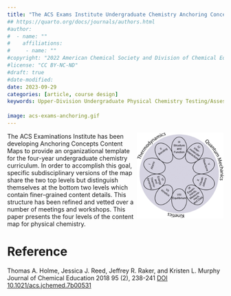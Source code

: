```yaml
---
title: "The ACS Exams Institute Undergraduate Chemistry Anchoring Concepts Content Map IV: Physical Chemistry"
## https://quarto.org/docs/journals/authors.html
#author:
#  - name: ""
#    affiliations:
#     - name: ""
#copyright: "2022 American Chemical Society and Division of Chemical Education, Inc."
#license: "CC BY-NC-ND"
#draft: true
#date-modified:
date: 2023-09-29
categories: [article, course design]
keywords: Upper-Division Undergraduate Physical Chemistry Testing/Assessment Curriculum

image: acs-exams-anchoring.gif
---
```

<img src="acs-exams-anchoring.gif" width="40%" align="right"/>

The ACS Examinations Institute has been developing Anchoring Concepts
Content Maps to provide an organizational template for the four-year
undergraduate chemistry curriculum. In order to accomplish this goal,
specific subdisciplinary versions of the map share the two top levels
but distinguish themselves at the bottom two levels which contain
finer-grained content details. This structure has been refined and
vetted over a number of meetings and workshops. This paper presents
the four levels of the content map for physical chemistry.


# Reference

Thomas A. Holme, Jessica J. Reed, Jeffrey R. Raker, and Kristen L. Murphy
Journal of Chemical Education 2018 95 (2), 238-241
[DOI 10.1021/acs.jchemed.7b00531](https://doi.org/10.1021/acs.jchemed.7b00531)

<span hidden>KEYWORDS: Upper-Division Undergraduate Physical Chemistry Testing/Assessment Curriculum
</span>

